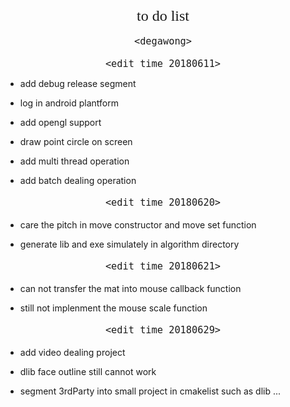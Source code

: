 #
<font size = 5 face="黑体">
<center>to do list<center>
</font>

<font size = 4 face="黑体">

<p align="right">

`<degawong>`

<p>

</font>

<font size = 4 face="黑体">

`<edit time 20180611>`

</font>

* <p align="left">add debug release segment<p>
* <p align="left">log in android plantform<p>
* <p align="left">add opengl support<p>
* <p align="left">draw point circle on screen<p>
* <p align="left">add multi thread operation<p>
* <p align="left">add batch dealing operation<p>

<font size = 4 face="黑体">

`<edit time 20180620>`

</font>

* <p align="left">care the pitch in move constructor and move set function<p>
* <p align="left">generate lib and exe simulately in algorithm directory<p>

<font size = 4 face="黑体">

`<edit time 20180621>`

</font>

* <p align="left">can not transfer the mat into mouse callback function<p>
* <p align="left">still not implenment the mouse scale function<p>

<font size = 4 face="黑体">

`<edit time 20180629>`

</font>

* <p align="left">add video dealing project<p>
* <p align="left">dlib face outline still cannot work<p>
* <p align="left">segment 3rdParty into small project in cmakelist such as dlib ...<p>
